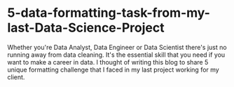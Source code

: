 # 5-data-formatting-task-from-my-last-Data-Science-Project
Whether you're Data Analyst, Data Engineer or Data Scientist there's just no running away from data cleaning. It's the essential skill that you need if you want to make a career in data. I thought of writing this blog to share 5 unique formatting challenge that I faced in my last project working for my client.
